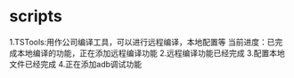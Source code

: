 scripts
=======
1.TSTools:用作公司编译工具，可以进行远程编译，本地配置等
  当前进度：已完成本地编译的功能，正在添加远程编译功能
2.远程编译功能已经完成
3.配置本地文件已经完成
4.正在添加adb调试功能
